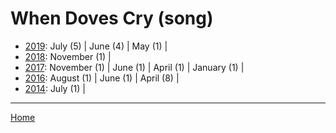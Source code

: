 # When Doves Cry (song)

  * [2019](./when-doves-cry-song-2019.md): 
      July (5) | 
      June (4) | 
      May (1) | 
  * [2018](./when-doves-cry-song-2018.md): 
      November (1) | 
  * [2017](./when-doves-cry-song-2017.md): 
      November (1) | 
      June (1) | 
      April (1) | 
      January (1) | 
  * [2016](./when-doves-cry-song-2016.md): 
      August (1) | 
      June (1) | 
      April (8) | 
  * [2014](./when-doves-cry-song-2014.md): 
      July (1) | 

----

[Home](../)
